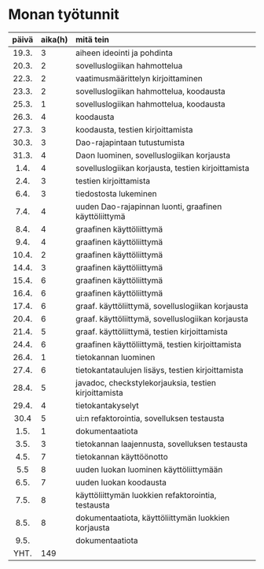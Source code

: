 # Monan työtunnit

| päivä | aika(h)| mitä tein  |
| :----:|:-----| :-----|
| 19.3. |  3    | aiheen ideointi ja pohdinta |
| 20.3. |  2    | sovelluslogiikan hahmottelua |
| 22.3. |  2    | vaatimusmäärittelyn kirjoittaminen |
| 23.3. |  2    | sovelluslogiikan hahmottelua, koodausta |
| 25.3. |  1    | sovelluslogiikan hahmottelua, koodausta |
| 26.3. |  4    | koodausta |
| 27.3. |  3    | koodausta, testien kirjoittamista |
| 30.3. |  3    | Dao-rajapintaan tutustumista      |
| 31.3. |  4    | Daon luominen, sovelluslogiikan korjausta  |
|  1.4. |  4    | sovelluslogiikan korjausta, testien kirjoittamista |
|  2.4. |  3    | testien kirjoittamista  |
|  6.4. |  3    | tiedostosta lukeminen  |
|  7.4. |  4    | uuden Dao-rajapinnan luonti, graafinen käyttöliittymä |
|  8.4. |  4    | graafinen käyttöliittymä  |
|  9.4. |  4    | graafinen käyttöliittymä  |
| 10.4. |  2    | graafinen käyttöliittymä  |
| 14.4. |  3    | graafinen käyttöliittymä  |
| 15.4. |  6    | graafinen käyttöliittymä  |
| 16.4. |  6    | graafinen käyttöliittymä  |
| 17.4. |  6    | graaf. käyttöliittymä, sovelluslogiikan korjausta |
| 20.4. |  6    | graaf. käyttöliittymä, sovelluslogiikan korjausta |
| 21.4. |  5    | graaf. käyttöliittymä, testien kirjoittamista  |
| 24.4. |  6    | graafinen käyttöliittymä, testien kirjoittamista |
| 26.4. |  1    | tietokannan luominen  |
| 27.4. |  6    | tietokantataulujen lisäys, testien kirjoittamista |
| 28.4. |  5    | javadoc, checkstylekorjauksia, testien kirjoittamista |
| 29.4. |  4    | tietokantakyselyt  |
| 30.4  |  5    | ui:n refaktorointia, sovelluksen testausta |
|  1.5. |  1    | dokumentaatiota  |
|  3.5. |  3    | tietokannan laajennusta, sovelluksen testausta |
|  4.5. |  7    | tietokannan käyttöönotto  |
|  5.5  |  8    | uuden luokan luominen käyttöliittymään | 
|  6.5. |  7    | uuden luokan koodausta |
|  7.5. |  8    | käyttöliittymän luokkien refaktorointia, testausta |
|  8.5. |  8    | dokumentaatiota, käyttöliittymän luokkien korjausta |
|  9.5. |       | dokumentaatiota  |
|  YHT. | 149   |       |
